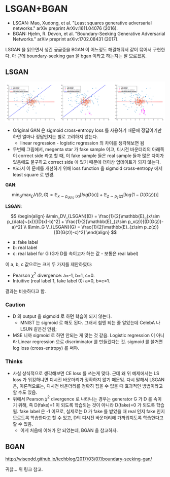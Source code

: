 # LSGAN+BGAN

* LSGAN: Mao, Xudong, et al. "Least squares generative adversarial networks." arXiv preprint ArXiv:1611.04076 (2016).
* BGAN: Hjelm, R. Devon, et al. "Boundary-Seeking Generative Adversarial Networks." arXiv preprint arXiv:1702.08431 (2017).


LSGAN 을 읽으면서 생긴 궁금증을 BGAN 이 어느정도 해결해줘서 같이 묶어서 구현한다. 아 근데 boundary-seeking gan 을 bgan 이라고 하는지는 잘 모르겠음.

## LSGAN

![lsgan](lsgan.png)

* Original GAN 은 sigmoid cross-entropy loss 를 사용하기 때문에 정답이기만 하면 얼마나 정답인지는 별로 고려하지 않는다.
    * linear regression - logistic regression 의 차이를 생각해보면 됨
* 두번째 그림에서, megenta star 가 fake sample 이고, 디시전 바운더리의 아래쪽이 correct side 라고 할 때, 이 fake sample 들은 real sample 들과 많은 차이가 있음에도 불구하고 correct side 에 있기 때문에 더이상 업데이트가 되지 않는다.
* 따라서 이 문제를 개선하기 위해 loss function 을 sigmoid cross-entropy 에서 least square 로 변경.



**GAN**:

$$\min_G \max_D V(D,G) = \mathbb{E}_{x\sim p_{data}~(x)}[log D(x)] + \mathbb{E}_{z\sim p_z(z)}[log(1-D(G(z)))]$$

**LSGAN**:

$$
\begin{align}
&\min_DV_{LSGAN}(D) = \frac{1}{2}\mathbb{E}_{x\sim p_{data}~(x)}[(D(x)-b)^2] + \frac{1}{2}\mathbb{E}_{z\sim p_x(z)}[(D(G(z))-a)^2] \\ 
&\min_G V_{LSGAN}(G) = \frac{1}{2}\mathbb{E}_{z\sim p_z(z)}[(D(G(z))-c)^2] 
\end{align}
$$

* a: fake label
* b: real label
* c: real label for G (G가 D를 속이고자 하는 값 - 보통은 real label)

이 a, b, c 값으로는 크게 두 가지를 제안하였다:

* Pearson $\chi^2$ divergence: a=-1, b=1, c=0.
* Intuitive (real label 1, fake label 0): a=0, b=c=1.

결과는 비슷하다고 함.

### Caution

* D 의 output 을 sigmoid 로 하면 학습이 되지 않는다. 
    * MNIST 는 sigmoid 로 해도 된다. 그래서 첨엔 되는 줄 알았는데 CelebA 나 LSUN 같은건 안됨;
* MSE 니까 sigmoid 로 하면 안되는 게 맞는 것 같음. Logistic regression 이 아니라 Linear regression 으로 discriminator 를 만들겠다는 것. sigmoid 를 쓸거면 log loss (cross-entropy) 를 써야.


### Thinks

* 사실 상식적으로 생각해보면 CE loss 를 쓰는게 맞다. 근데 왜 위 예제에서는 LS loss 가 워킹하냐면 디시전 바운더리가 정확하지 않기 때문임. 다시 말해서 LSGAN 은, 이론적으로는, 디시전 바운더리를 정확히 잡을 수 없을 때 효과적인 방법이라고 할 수도 있음.
* 위에서 Pearson $\chi^2$ divergence 로 나타나는 경우는 generator G 가 D 를 속이기 위해, 즉 D(fake)=1 이 되도록 학습되는 것이 아니라 D(fake)=0 가 되도록 학습됨. fake label 은 -1 이므로, 실제로는 D 가 fake 를 받았을 때 real 인지 fake 인지 모르도록 학습한다고 할 수 있고, D의 디시전 바운더리에 가까워지도록 학습한다고 할 수 있음. 
  * 이게 처음에 이해가 안 되었는데, BGAN 을 참고하자.



## BGAN

http://wiseodd.github.io/techblog/2017/03/07/boundary-seeking-gan/

귀찮… 위 링크 참고.